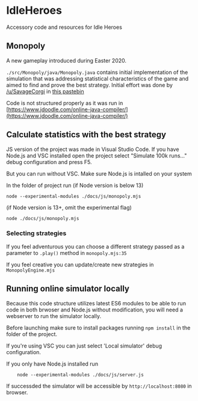 # IdleHeroes
Accessory code and resources for Idle Heroes

## Monopoly

A new gameplay introduced during Easter 2020.

`./src/Monopoly/java/Monopoly.java` contains initial implementation of the simulation that was addressing statistical characteristics of
the game and aimed to find and prove the best strategy. Initial effort was done by [/u/SavageCorgi](https://reddit.com/u/SavageCorgi) in
[this pastebin](https://pastebin.com/wkTEUva4)

Code is not structured properly as it was run in [https://www.jdoodle.com/online-java-compiler/](https://www.jdoodle.com/online-java-compiler/)

## Calculate statistics with the best strategy

JS version of the project was made in Visual Studio Code. If you have Node.js and VSC installed open the project select "Simulate 100k runs..." debug configuration and press F5.

But you can run without VSC. Make sure Node.js is intalled on your system

In the folder of project run
(if Node version is below 13)
```
node --experimental-modules ./docs/js/monopoly.mjs
```

(if Node version is 13+, omit the experimental flag)
```
node ./docs/js/monopoly.mjs
```

### Selecting strategies
If you feel adventurous you can choose a different strategy passed as a parameter to `.play()` method in `monopoly.mjs:35`

If you feel creative you can update/create new strategies in `MonopolyEngine.mjs`

## Running online simulator locally

Because this code structure utilizes latest ES6 modules to be able to run code in both brwoser and Node.js without modification, you will need a webserver
to run the simulator locally.

Before launching make sure to install packages running `npm install` in the folder of the project.

If you're using VSC you can just select 'Local simulator' debug configuration.

If you only have Node.js installed run
```
	node --experimental-modules ./docs/js/server.js
```

If successded the simulator will be accessible by `http://localhost:8080` in browser.